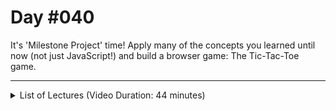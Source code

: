 # Day #040
It's 'Milestone Project' time! Apply many of the concepts you learned until now (not just JavaScript!) and build a browser game: The Tic-Tac-Toe game.

---

<details>
    <summary>List of Lectures (Video Duration: 44 minutes)</summary>
    <ul>
        <li>Module Introduction</li>
        <li>Planning The Project</li>
        <li>Creating The HTML Structure</li>
        <li>Adding Base Page Styles</li>
    </ul>
</details>